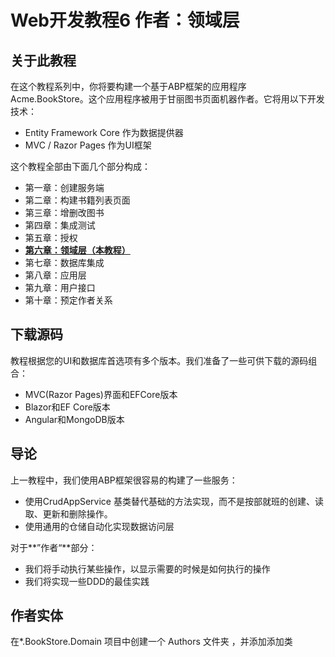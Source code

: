 #  Web开发教程6 作者：领域层

## 关于此教程

在这个教程系列中，你将要构建一个基于ABP框架的应用程序 Acme.BookStore。这个应用程序被用于甘丽图书页面机器作者。它将用以下开发技术：

- Entity Framework Core 作为数据提供器
- MVC / Razor Pages 作为UI框架



这个教程全部由下面几个部分构成：

- 第一章：创建服务端
- 第二章：构建书籍列表页面
- 第三章：增删改图书
- 第四章：集成测试
- 第五章：授权
- **[第六章：领域层（本教程）](https://www.cnblogs.com/LandWind/p/Web_Application_Development_Tutorial_Part5_Authorization.html)**
- 第七章：数据库集成
- 第八章：应用层
- 第九章：用户接口
- 第十章：预定作者关系



## 下载源码

教程根据您的UI和数据库首选项有多个版本。我们准备了一些可供下载的源码组合：

- MVC(Razor Pages)界面和EFCore版本
- Blazor和EF Core版本
- Angular和MongoDB版本



## 导论

上一教程中，我们使用ABP框架很容易的构建了一些服务：

- 使用CrudAppService 基类替代基础的方法实现，而不是按部就班的创建、读取、更新和删除操作。
- 使用通用的仓储自动化实现数据访问层

对于**”作者“**部分：

- 我们将手动执行某些操作，以显示需要的时候是如何执行的操作
- 我们将实现一些DDD的最佳实践



## 作者实体

在*.BookStore.Domain 项目中创建一个 Authors 文件夹  ，并添加添加类